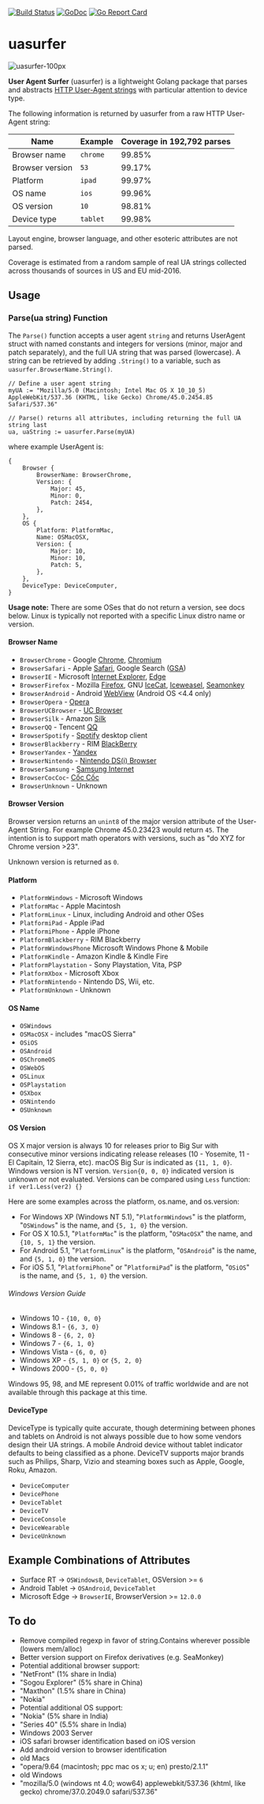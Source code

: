 [![Build Status](https://travis-ci.org/avct/uasurfer.svg?branch=master)](https://travis-ci.org/avct/uasurfer)  [![GoDoc](https://godoc.org/github.com/avct/uasurfer?status.svg)](https://godoc.org/github.com/avct/uasurfer)  [![Go Report Card](https://goreportcard.com/badge/github.com/avct/uasurfer)](https://goreportcard.com/report/github.com/avct/uasurfer)

# uasurfer

![uasurfer-100px](https://cloud.githubusercontent.com/assets/597902/16172506/9debc136-357a-11e6-90fb-c7c46f50dff0.png)

**User Agent Surfer** (uasurfer) is a lightweight Golang package that parses and abstracts [HTTP User-Agent strings](https://en.wikipedia.org/wiki/User_agent) with particular attention to device type.

The following information is returned by uasurfer from a raw HTTP User-Agent string:

| Name           | Example | Coverage in 192,792 parses |
|----------------|---------|--------------------------------|
| Browser name    | `chrome` | 99.85%                         |
| Browser version | `53` | 99.17%                         |
| Platform       | `ipad`  | 99.97%                         |
| OS name         | `ios`  | 99.96%                         |
| OS version      | `10`   | 98.81%                         |
| Device type    |  `tablet` | 99.98%                         |

Layout engine, browser language, and other esoteric attributes are not parsed.

Coverage is estimated from a random sample of real UA strings collected across thousands of sources in US and EU mid-2016.

## Usage

### Parse(ua string) Function

The `Parse()` function accepts a user agent `string` and returns UserAgent struct with named constants and integers for versions (minor, major and patch separately), and the full UA string that was parsed (lowercase). A string can be retrieved by adding `.String()` to a variable, such as `uasurfer.BrowserName.String()`.

```
// Define a user agent string
myUA := "Mozilla/5.0 (Macintosh; Intel Mac OS X 10_10_5) AppleWebKit/537.36 (KHTML, like Gecko) Chrome/45.0.2454.85 Safari/537.36"

// Parse() returns all attributes, including returning the full UA string last
ua, uaString := uasurfer.Parse(myUA)
```

where example UserAgent is:
```
{
    Browser {
        BrowserName: BrowserChrome,
        Version: {
            Major: 45,
            Minor: 0,
            Patch: 2454,
        },
    },
    OS {
        Platform: PlatformMac,
        Name: OSMacOSX,
        Version: {
            Major: 10,
            Minor: 10,
            Patch: 5,
        },
    },
    DeviceType: DeviceComputer,
}
```

**Usage note:** There are some OSes that do not return a version, see docs below. Linux is typically not reported with a specific Linux distro name or version.

#### Browser Name
* `BrowserChrome` - Google [Chrome](https://en.wikipedia.org/wiki/Google_Chrome), [Chromium](https://en.wikipedia.org/wiki/Chromium_(web_browser))
* `BrowserSafari` - Apple [Safari](https://en.wikipedia.org/wiki/Safari_(web_browser)), Google Search ([GSA](https://itunes.apple.com/us/app/google/id284815942))
* `BrowserIE` - Microsoft [Internet Explorer](https://en.wikipedia.org/wiki/Internet_Explorer), [Edge](https://en.wikipedia.org/wiki/Microsoft_Edge)
* `BrowserFirefox` - Mozilla [Firefox](https://en.wikipedia.org/wiki/Firefox), GNU [IceCat](https://en.wikipedia.org/wiki/GNU_IceCat), [Iceweasel](https://en.wikipedia.org/wiki/Mozilla_Corporation_software_rebranded_by_the_Debian_project#Iceweasel), [Seamonkey](https://en.wikipedia.org/wiki/SeaMonkey)
* `BrowserAndroid` - Android [WebView](https://developer.chrome.com/multidevice/webview/overview) (Android OS <4.4 only)
* `BrowserOpera` - [Opera](https://en.wikipedia.org/wiki/Opera_(web_browser))
* `BrowserUCBrowser` - [UC Browser](https://en.wikipedia.org/wiki/UC_Browser)
* `BrowserSilk` - Amazon [Silk](https://en.wikipedia.org/wiki/Amazon_Silk)
* `BrowserQQ` - Tencent [QQ](https://en.wikipedia.org/wiki/Tencent_QQ)
* `BrowserSpotify` - [Spotify](https://en.wikipedia.org/wiki/Spotify#Clients) desktop client
* `BrowserBlackberry` - RIM [BlackBerry](https://en.wikipedia.org/wiki/BlackBerry)
* `BrowserYandex` - [Yandex](https://en.wikipedia.org/wiki/Yandex_Browser)
* `BrowserNintendo` - [Nintendo DS(i) Browser](https://en.wikipedia.org/wiki/Nintendo_DS_%26_DSi_Browser)
* `BrowserSamsung` - [Samsung Internet](https://en.wikipedia.org/wiki/Samsung_Internet_for_Android)
* `BrowserCocCoc`- [Cốc Cốc](https://en.wikipedia.org/wiki/C%E1%BB%91c_C%E1%BB%91c)
* `BrowserUnknown` - Unknown

#### Browser Version

Browser version returns an `unint8` of the major version attribute of the User-Agent String. For example Chrome 45.0.23423 would return `45`. The intention is to support math operators with versions, such as "do XYZ for Chrome version >23".

Unknown version is returned as `0`.

#### Platform
* `PlatformWindows` - Microsoft Windows
* `PlatformMac` - Apple Macintosh
* `PlatformLinux` - Linux, including Android and other OSes
* `PlatformiPad` - Apple iPad
* `PlatformiPhone` - Apple iPhone
* `PlatformBlackberry` - RIM Blackberry
* `PlatformWindowsPhone` Microsoft Windows Phone & Mobile
* `PlatformKindle` - Amazon Kindle & Kindle Fire
* `PlatformPlaystation` - Sony Playstation, Vita, PSP
* `PlatformXbox` - Microsoft Xbox
* `PlatformNintendo` - Nintendo DS, Wii, etc.
* `PlatformUnknown` - Unknown

#### OS Name
* `OSWindows`
* `OSMacOSX` - includes "macOS Sierra"
* `OSiOS`
* `OSAndroid`
* `OSChromeOS`
* `OSWebOS`
* `OSLinux`
* `OSPlaystation`
* `OSXbox`
* `OSNintendo`
* `OSUnknown`

#### OS Version

OS X major version is always 10 for releases prior to Big Sur with consecutive minor versions indicating release releases (10 - Yosemite, 11 - El Capitain, 12 Sierra, etc). macOS Big Sur is indicated as `{11, 1, 0}`. Windows version is NT version. `Version{0, 0, 0}` indicated version is unknown or not evaluated.
Versions can be compared using `Less` function: `if ver1.Less(ver2) {}`

Here are some examples across the platform, os.name, and os.version:

* For Windows XP (Windows NT 5.1), "`PlatformWindows`" is the platform, "`OSWindows`" is the name, and `{5, 1, 0}` the version.
* For OS X 10.5.1, "`PlatformMac`" is the platform, "`OSMacOSX`" the name, and `{10, 5, 1}` the version.
* For Android 5.1, "`PlatformLinux`" is the platform, "`OSAndroid`" is the name, and `{5, 1, 0}` the version.
* For iOS 5.1, "`PlatformiPhone`" or "`PlatformiPad`" is the platform, "`OSiOS`" is the name, and `{5, 1, 0}` the version.

###### Windows Version Guide

* Windows 10 - `{10, 0, 0}`
* Windows 8.1 - `{6, 3, 0}`
* Windows 8 - `{6, 2, 0}`
* Windows 7 - `{6, 1, 0}`
* Windows Vista - `{6, 0, 0}`
* Windows XP - `{5, 1, 0}` or `{5, 2, 0}`
* Windows 2000 - `{5, 0, 0}`

Windows 95, 98, and ME represent 0.01% of traffic worldwide and are not available through this package at this time.

#### DeviceType
DeviceType is typically quite accurate, though determining between phones and tablets on Android is not always possible due to how some vendors design their UA strings. A mobile Android device without tablet indicator defaults to being classified as a phone. DeviceTV supports major brands such as Philips, Sharp, Vizio and steaming boxes such as Apple, Google, Roku, Amazon.

* `DeviceComputer`
* `DevicePhone`
* `DeviceTablet`
* `DeviceTV`
* `DeviceConsole`
* `DeviceWearable`
* `DeviceUnknown`

## Example Combinations of Attributes
* Surface RT -> `OSWindows8`, `DeviceTablet`, OSVersion >= `6`
* Android Tablet -> `OSAndroid`, `DeviceTablet`
* Microsoft Edge -> `BrowserIE`, BrowserVersion >= `12.0.0`

## To do

* Remove compiled regexp in favor of string.Contains wherever possible (lowers mem/alloc)
* Better version support on Firefox derivatives (e.g. SeaMonkey)
* Potential additional browser support:
 * "NetFront" (1% share in India)
 * "Sogou Explorer" (5% share in China)
 * "Maxthon" (1.5% share in China)
 * "Nokia"
* Potential additional OS support:
 * "Nokia" (5% share in India)
 * "Series 40" (5.5% share in India)
 * Windows 2003 Server
* iOS safari browser identification based on iOS version
* Add android version to browser identification
* old Macs
 * "opera/9.64 (macintosh; ppc mac os x; u; en) presto/2.1.1"
* old Windows
 * "mozilla/5.0 (windows nt 4.0; wow64) applewebkit/537.36 (khtml, like gecko) chrome/37.0.2049.0 safari/537.36"
